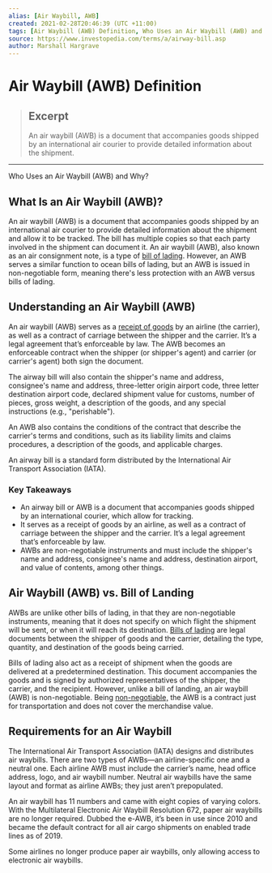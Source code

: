 ```yaml
---
alias: [Air Waybill, AWB]
created: 2021-02-28T20:46:39 (UTC +11:00)
tags: [Air Waybill (AWB) Definition, Who Uses an Air Waybill (AWB) and Why?]
source: https://www.investopedia.com/terms/a/airway-bill.asp
author: Marshall Hargrave
---
```


# Air Waybill (AWB) Definition

> ## Excerpt
> An air waybill (AWB) is a document that accompanies goods shipped by an international air courier to provide detailed information about the shipment.

---

Who Uses an Air Waybill (AWB) and Why?
## What Is an Air Waybill (AWB)?

An air waybill (AWB) is a document that accompanies goods shipped by an international air courier to provide detailed information about the shipment and allow it to be tracked. The bill has multiple copies so that each party involved in the shipment can document it. An air waybill (AWB), also known as an air consignment note, is a type of [bill of lading](https://www.investopedia.com/terms/b/billoflading.asp). However, an AWB serves a similar function to ocean bills of lading, but an AWB is issued in non-negotiable form, meaning there's less protection with an AWB versus bills of lading.

## Understanding an Air Waybill (AWB)

An air waybill (AWB) serves as a [receipt of goods](https://www.investopedia.com/articles/investing/102413/cash-flow-statement-reviewing-cash-flow-operations.asp) by an airline (the carrier), as well as a contract of carriage between the shipper and the carrier. It’s a legal agreement that’s enforceable by law. The AWB becomes an enforceable contract when the shipper (or shipper's agent) and carrier (or carrier's agent) both sign the document. 

The airway bill will also contain the shipper's name and address, consignee's name and address, three-letter origin airport code, three letter destination airport code, declared shipment value for customs, number of pieces, gross weight, a description of the goods, and any special instructions (e.g., "perishable").

An AWB also contains the conditions of the contract that describe the carrier's terms and conditions, such as its liability limits and claims procedures, a description of the goods, and applicable charges.

An airway bill is a standard form distributed by the International Air Transport Association (IATA).

### Key Takeaways

-   An airway bill or AWB is a document that accompanies goods shipped by an international courier, which allow for tracking.
-   It serves as a receipt of goods by an airline, as well as a contract of carriage between the shipper and the carrier. It’s a legal agreement that’s enforceable by law.
-   AWBs are non-negotiable instruments and must include the shipper's name and address, consignee's name and address, destination airport, and value of contents, among other things.

## Air Waybill (AWB) vs. Bill of Landing

AWBs are unlike other bills of lading, in that they are non-negotiable instruments, meaning that it does not specify on which flight the shipment will be sent, or when it will reach its destination. [Bills of lading](https://www.investopedia.com/terms/b/billoflading.asp) are legal documents between the shipper of goods and the carrier, detailing the type, quantity, and destination of the goods being carried.

Bills of lading also act as a receipt of shipment when the goods are delivered at a predetermined destination. This document accompanies the goods and is signed by authorized representatives of the shipper, the carrier, and the recipient. However, unlike a bill of landing, an air waybill (AWB) is non-negotiable. Being [non-negotiable,](https://www.investopedia.com/terms/n/nonnegotiable.asp) the AWB is a contract just for transportation and does not cover the merchandise value.

## Requirements for an Air Waybill

The International Air Transport Association (IATA) designs and distributes air waybills. There are two types of AWBs—an airline-specific one and a neutral one. Each airline AWB must include the carrier’s name, head office address, logo, and air waybill number. Neutral air waybills have the same layout and format as airline AWBs; they just aren’t prepopulated.

An air waybill has 11 numbers and came with eight copies of varying colors. With the Multilateral Electronic Air Waybill Resolution 672, paper air waybills are no longer required. Dubbed the e-AWB, it’s been in use since 2010 and became the default contract for all air cargo shipments on enabled trade lines as of 2019.

Some airlines no longer produce paper air waybills, only allowing access to electronic air waybills.
